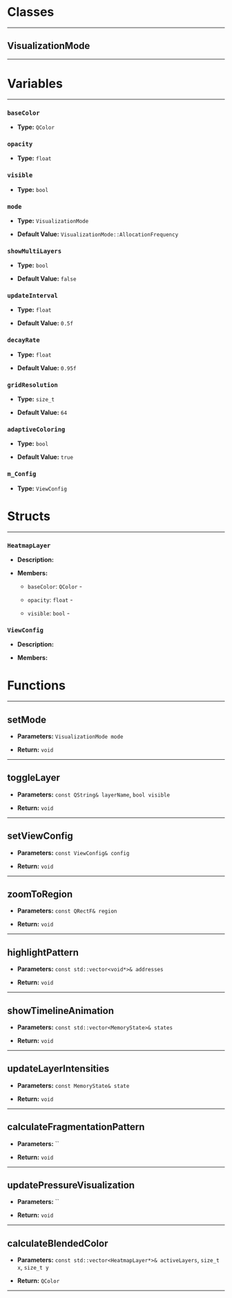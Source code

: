 # Classes
---

## VisualizationMode
---




# Variables
---

### `baseColor`

- **Type:** `QColor`



### `opacity`

- **Type:** `float`



### `visible`

- **Type:** `bool`



### `mode`

- **Type:** `VisualizationMode`

- **Default Value:** `VisualizationMode::AllocationFrequency`



### `showMultiLayers`

- **Type:** `bool`

- **Default Value:** `false`



### `updateInterval`

- **Type:** `float`

- **Default Value:** `0.5f`



### `decayRate`

- **Type:** `float`

- **Default Value:** `0.95f`



### `gridResolution`

- **Type:** `size_t`

- **Default Value:** `64`



### `adaptiveColoring`

- **Type:** `bool`

- **Default Value:** `true`



### `m_Config`

- **Type:** `ViewConfig`




# Structs
---

### `HeatmapLayer`

- **Description:** 

- **Members:**

  - `baseColor`: `QColor` - 

  - `opacity`: `float` - 

  - `visible`: `bool` - 



### `ViewConfig`

- **Description:** 

- **Members:**




# Functions
---

## setMode



- **Parameters:** `VisualizationMode mode`

- **Return:** `void`

---

## toggleLayer



- **Parameters:** `const QString& layerName`, `bool visible`

- **Return:** `void`

---

## setViewConfig



- **Parameters:** `const ViewConfig& config`

- **Return:** `void`

---

## zoomToRegion



- **Parameters:** `const QRectF& region`

- **Return:** `void`

---

## highlightPattern



- **Parameters:** `const std::vector<void*>& addresses`

- **Return:** `void`

---

## showTimelineAnimation



- **Parameters:** `const std::vector<MemoryState>& states`

- **Return:** `void`

---

## updateLayerIntensities



- **Parameters:** `const MemoryState& state`

- **Return:** `void`

---

## calculateFragmentationPattern



- **Parameters:** ``

- **Return:** `void`

---

## updatePressureVisualization



- **Parameters:** ``

- **Return:** `void`

---

## calculateBlendedColor



- **Parameters:** `const std::vector<HeatmapLayer*>& activeLayers`, `size_t x`, `size_t y`

- **Return:** `QColor`

---
